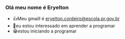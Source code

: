 ### Olá meu nome é Eryelton
- 👍Meu gmaill é eryelton.cordeiro@escola.pr.gov.br
- 👀eu estou interessado em aprender a programar 
- 😁estou iniciando a programar 

<!---
Eryelton/Eryelton is a ✨ special ✨ repository because its `README.md` (this file) appears on your GitHub profile.
You can click the Preview link to take a look at your changes.
--->
